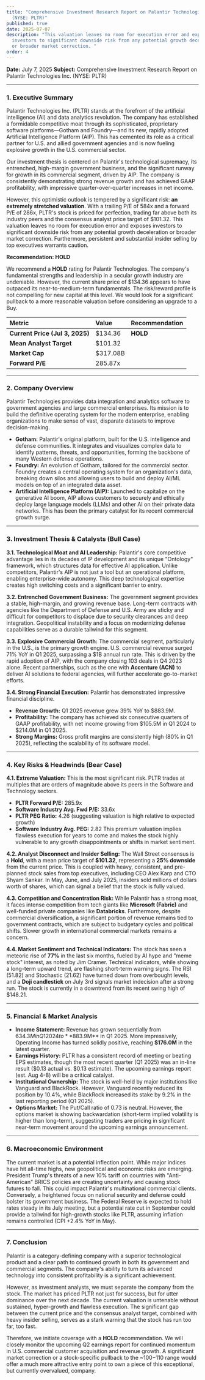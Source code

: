 ```yaml
---
title: "Comprehensive Investment Research Report on Palantir Technologies Inc.
  (NYSE: PLTR)"
published: true
date: 2025-07-07
description: "This valuation leaves no room for execution error and exposes
  investors to significant downside risk from any potential growth deceleration
  or broader market correction. "
order: 4
---
```

**Date:** July 7, 2025
**Subject:** Comprehensive Investment Research Report on Palantir Technologies Inc. (NYSE: PLTR)

***

### **1. Executive Summary**

Palantir Technologies Inc. (PLTR) stands at the forefront of the artificial intelligence (AI) and data analytics revolution. The company has established a formidable competitive moat through its sophisticated, proprietary software platforms—Gotham and Foundry—and its new, rapidly adopted Artificial Intelligence Platform (AIP). This has cemented its role as a critical partner for U.S. and allied government agencies and is now fueling explosive growth in the U.S. commercial sector.

Our investment thesis is centered on Palantir's technological supremacy, its entrenched, high-margin government business, and the significant runway for growth in its commercial segment, driven by AIP. The company is consistently demonstrating strong revenue growth and has achieved GAAP profitability, with impressive quarter-over-quarter increases in net income.

However, this optimistic outlook is tempered by a significant risk: **an extremely stretched valuation**. With a trailing P/E of 584x and a forward P/E of 286x, PLTR's stock is priced for perfection, trading far above both its industry peers and the consensus analyst price target of $101.32. This valuation leaves no room for execution error and exposes investors to significant downside risk from any potential growth deceleration or broader market correction. Furthermore, persistent and substantial insider selling by top executives warrants caution.

**Recommendation: HOLD**

We recommend a **HOLD** rating for Palantir Technologies. The company's fundamental strengths and leadership in a secular growth industry are undeniable. However, the current share price of $134.36 appears to have outpaced its near-to-medium-term fundamentals. The risk/reward profile is not compelling for new capital at this level. We would look for a significant pullback to a more reasonable valuation before considering an upgrade to a Buy.

| Metric | Value | Recommendation |
| :--- | :--- | :--- |
| **Current Price (Jul 3, 2025)** | $134.36 | **HOLD** |
| **Mean Analyst Target** | $101.32 | |
| **Market Cap** | $317.08B | |
| **Forward P/E** | 285.87x | |

---

### **2. Company Overview**

Palantir Technologies provides data integration and analytics software to government agencies and large commercial enterprises. Its mission is to build the definitive operating system for the modern enterprise, enabling organizations to make sense of vast, disparate datasets to improve decision-making.

*   **Gotham:** Palantir's original platform, built for the U.S. intelligence and defense communities. It integrates and visualizes complex data to identify patterns, threats, and opportunities, forming the backbone of many Western defense operations.
*   **Foundry:** An evolution of Gotham, tailored for the commercial sector. Foundry creates a central operating system for an organization's data, breaking down silos and allowing users to build and deploy AI/ML models on top of an integrated data asset.
*   **Artificial Intelligence Platform (AIP):** Launched to capitalize on the generative AI boom, AIP allows customers to securely and ethically deploy large language models (LLMs) and other AI on their private data networks. This has been the primary catalyst for its recent commercial growth surge.

---

### **3. Investment Thesis & Catalysts (Bull Case)**

**3.1. Technological Moat and AI Leadership:** Palantir's core competitive advantage lies in its decades of IP development and its unique "Ontology" framework, which structures data for effective AI application. Unlike competitors, Palantir's AIP is not just a tool but an operational platform, enabling enterprise-wide autonomy. This deep technological expertise creates high switching costs and a significant barrier to entry.

**3.2. Entrenched Government Business:** The government segment provides a stable, high-margin, and growing revenue base. Long-term contracts with agencies like the Department of Defense and U.S. Army are sticky and difficult for competitors to displace due to security clearances and deep integration. Geopolitical instability and a focus on modernizing defense capabilities serve as a durable tailwind for this segment.

**3.3. Explosive Commercial Growth:** The commercial segment, particularly in the U.S., is the primary growth engine. U.S. commercial revenue surged 71% YoY in Q1 2025, surpassing a $1B annual run rate. This is driven by the rapid adoption of AIP, with the company closing 103 deals in Q4 2023 alone. Recent partnerships, such as the one with **Accenture (ACN)** to deliver AI solutions to federal agencies, will further accelerate go-to-market efforts.

**3.4. Strong Financial Execution:** Palantir has demonstrated impressive financial discipline.
*   **Revenue Growth:** Q1 2025 revenue grew 39% YoY to $883.9M.
*   **Profitability:** The company has achieved six consecutive quarters of GAAP profitability, with net income growing from $105.5M in Q1 2024 to $214.0M in Q1 2025.
*   **Strong Margins:** Gross profit margins are consistently high (80% in Q1 2025), reflecting the scalability of its software model.

---

### **4. Key Risks & Headwinds (Bear Case)**

**4.1. Extreme Valuation:** This is the most significant risk. PLTR trades at multiples that are orders of magnitude above its peers in the Software and Technology sectors.
*   **PLTR Forward P/E:** 285.9x
*   **Software Industry Avg. Fwd P/E:** 33.6x
*   **PLTR PEG Ratio:** 4.26 (suggesting valuation is high relative to expected growth)
*   **Software Industry Avg. PEG:** 2.82
This premium valuation implies flawless execution for years to come and makes the stock highly vulnerable to any growth disappointments or shifts in market sentiment.

**4.2. Analyst Disconnect and Insider Selling:** The Wall Street consensus is a **Hold**, with a mean price target of **$101.32**, representing a **25% downside** from the current price. This is coupled with heavy, consistent, and pre-planned stock sales from top executives, including CEO Alex Karp and CTO Shyam Sankar. In May, June, and July 2025, insiders sold millions of dollars worth of shares, which can signal a belief that the stock is fully valued.

**4.3. Competition and Concentration Risk:** While Palantir has a strong moat, it faces intense competition from tech giants like **Microsoft (Fabric)** and well-funded private companies like **Databricks**. Furthermore, despite commercial diversification, a significant portion of revenue remains tied to government contracts, which are subject to budgetary cycles and political shifts. Slower growth in international commercial markets remains a concern.

**4.4. Market Sentiment and Technical Indicators:** The stock has seen a meteoric rise of **77%** in the last six months, fueled by AI hype and "meme stock" interest, as noted by Jim Cramer. Technical indicators, while showing a long-term upward trend, are flashing short-term warning signs. The RSI (51.82) and Stochastic (21.62) have turned down from overbought levels, and a **Doji candlestick** on July 3rd signals market indecision after a strong run. The stock is currently in a downtrend from its recent swing high of $148.21.

---

### **5. Financial & Market Analysis**

*   **Income Statement:** Revenue has grown sequentially from $634.3M in Q1 2024 to **$883.9M** in Q1 2025. More impressively, Operating Income has turned solidly positive, reaching **$176.0M** in the latest quarter.
*   **Earnings History:** PLTR has a consistent record of meeting or beating EPS estimates, though the most recent quarter (Q1 2025) was an in-line result ($0.13 actual vs. $0.13 estimate). The upcoming earnings report (est. Aug 4-8) will be a critical catalyst.
*   **Institutional Ownership:** The stock is well-held by major institutions like Vanguard and BlackRock. However, Vanguard recently reduced its position by 10.4%, while BlackRock increased its stake by 9.2% in the last reporting period (Q1 2025).
*   **Options Market:** The Put/Call ratio of 0.73 is neutral. However, the options market is showing backwardation (short-term implied volatility is higher than long-term), suggesting traders are pricing in significant near-term movement around the upcoming earnings announcement.

---

### **6. Macroeconomic Environment**

The current market is at a potential inflection point. While major indices have hit all-time highs, new geopolitical and economic risks are emerging. President Trump's threats of a new 10% tariff on countries with "Anti-American" BRICS policies are creating uncertainty and causing stock futures to fall. This could impact Palantir's multinational commercial clients. Conversely, a heightened focus on national security and defense could bolster its government business. The Federal Reserve is expected to hold rates steady in its July meeting, but a potential rate cut in September could provide a tailwind for high-growth stocks like PLTR, assuming inflation remains controlled (CPI +2.4% YoY in May).

---

### **7. Conclusion**

Palantir is a category-defining company with a superior technological product and a clear path to continued growth in both its government and commercial segments. The company's ability to turn its advanced technology into consistent profitability is a significant achievement.

However, as investment analysts, we must separate the company from the stock. The market has priced PLTR not just for success, but for utter dominance over the next decade. The current valuation is untenable without sustained, hyper-growth and flawless execution. The significant gap between the current price and the consensus analyst target, combined with heavy insider selling, serves as a stark warning that the stock has run too far, too fast.

Therefore, we initiate coverage with a **HOLD** recommendation. We will closely monitor the upcoming Q2 earnings report for continued momentum in U.S. commercial customer acquisition and revenue growth. A significant market correction or a stock-specific pullback to the ~$100-$110 range would offer a much more attractive entry point to own a piece of this exceptional, but currently overvalued, company.